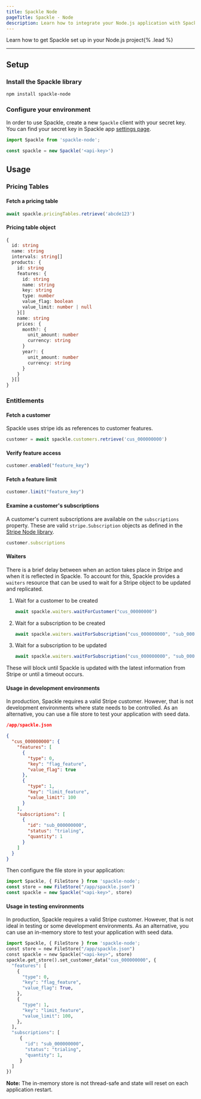 ```yaml
---
title: Spackle Node
pageTitle: Spackle - Node
description: Learn how to integrate your Node.js application with Spackle
---
```


Learn how to get Spackle set up in your Node.js project{% .lead %}

---

## Setup

### Install the Spackle library

```sh
npm install spackle-node
```

### Configure your environment
In order to use Spackle, create a new `Spackle` client with your secret key. You can find your secret key in Spackle app [settings page](https://dashboard.stripe.com/settings/apps/so.spackle.stripe).

```js
import Spackle from 'spackle-node';

const spackle = new Spackle('<api-key>')
```

## Usage

### Pricing Tables

#### Fetch a pricing table

```js
await spackle.pricingTables.retrieve('abcde123')
```

#### Pricing table object

```ts
{
  id: string
  name: string
  intervals: string[]
  products: {
    id: string
    features: {
      id: string
      name: string
      key: string
      type: number
      value_flag: boolean
      value_limit: number | null
    }[]
    name: string
    prices: {
      month?: {
        unit_amount: number
        currency: string
      }
      year?: {
        unit_amount: number
        currency: string
      }
    }
  }[]
}
```

### Entitlements

#### Fetch a customer

Spackle uses stripe ids as references to customer features.

```js
customer = await spackle.customers.retrieve('cus_000000000')
```

#### Verify feature access

```js
customer.enabled("feature_key")
```

#### Fetch a feature limit

```js
customer.limit("feature_key")
```

#### Examine a customer's subscriptions

A customer's current subscriptions are available on the `subscriptions` property. These are valid `stripe.Subscription` objects as defined in the [Stripe Node library](https://stripe.com/docs/api/subscriptions/object?lang=node).

```js
customer.subscriptions
```

#### Waiters

There is a brief delay between when an action takes place in Stripe and when it is reflected in Spackle. To account for this, Spackle provides a `waiters` resource that can be used to wait for a Stripe object to be updated and replicated.

1. Wait for a customer to be created
   ```js
   await spackle.waiters.waitForCustomer("cus_00000000")
   ```
2. Wait for a subscription to be created
   ```js
   await spackle.waiters.waitForSubscription("cus_000000000", "sub_00000000")
   ```
3. Wait for a subscription to be updated
   ```js
   await spackle.waiters.waitForSubscription("cus_000000000", "sub_00000000", status="active")
   ```

These will block until Spackle is updated with the latest information from Stripe or until a timeout occurs.


#### Usage in development environments

In production, Spackle requires a valid Stripe customer. However, that is not development environments where state needs to be controlled. As an alternative, you can use a file store to test your application with seed data.

```json
/app/spackle.json

{
  "cus_000000000": {
    "features": [
      {
        "type": 0,
        "key": "flag_feature",
        "value_flag": true
      },
      {
        "type": 1,
        "key": "limit_feature",
        "value_limit": 100
      }
    ],
    "subscriptions": [
      {
        "id": "sub_000000000",
        "status": "trialing",
        "quantity": 1
      }
    ]
  }
}
```

Then configure the file store in your application:

```js
import Spackle, { FileStore } from 'spackle-node';
const store = new FileStore("/app/spackle.json")
const spackle = new Spackle("<api-key>", store)
```

#### Usage in testing environments

In production, Spackle requires a valid Stripe customer. However, that is not ideal in testing or some development environments. As an alternative, you can use an in-memory store to test your application with seed data.

```python
import Spackle, { FileStore } from 'spackle-node';
const store = new FileStore("/app/spackle.json")
const spackle = new Spackle("<api-key>", store)
spackle.get_store().set_customer_data("cus_000000000", {
  "features": [
    {
      "type": 0,
      "key": "flag_feature",
      "value_flag": True,
    },
    {
      "type": 1,
      "key": "limit_feature",
      "value_limit": 100,
    },
  ],
  "subscriptions": [
     {
       "id": "sub_000000000",
       "status": "trialing",
       "quantity": 1,
     }
  ]
})
```

**Note:** The in-memory store is not thread-safe and state will reset on each application restart.